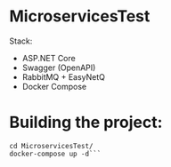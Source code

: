 # MicroservicesTest

Stack:
* ASP.NET Core 
* Swagger (OpenAPI)
* RabbitMQ + EasyNetQ
* Docker Compose

# Building the project:

```git clone https://github.com/artyompetrov/MicroservicesTest.git
cd MicroservicesTest/
docker-compose up -d```
